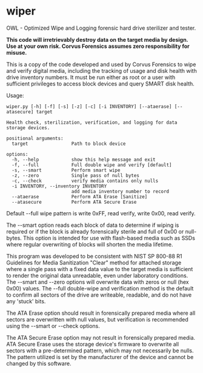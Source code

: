# wiper

OWL - Optimized Wipe and Logging forensic hard drive sterilizer and tester.

**This code will irretrievably destroy data on the target media by design. Use at your own risk. Corvus Forensics assumes zero responsibility for misuse.**

This is a copy of the code developed and used by Corvus Forensics to wipe and verify digital media, including the tracking of usage and disk health with drive inventory numbers. It must be run either as root or a user with sufficient privileges to access block devices and query SMART disk health.

Usage:

```
wiper.py [-h] [-f] [-s] [-z] [-c] [-i INVENTORY] [--ataerase] [--atasecure] target

Health check, sterilization, verification, and logging for data storage devices.

positional arguments:
  target                Path to block device

options:
  -h, --help            show this help message and exit
  -f, --full            Full double wipe and verify [default]
  -s, --smart           Perform smart wipe
  -z, --zero            Single pass of null bytes
  -c, --check           verify media contains only nulls
  -i INVENTORY, --inventory INVENTORY
                        add media inventory number to record
  --ataerase            Perform ATA Erase [Sanitize]
  --atasecure           Perform ATA Secure Erase
```

Default --full wipe pattern is write 0xFF, read verify, write 0x00, read verify.

The --smart option reads each block of data to determine if wiping is required or if the block is already forensically sterile and full of 0x00 or null-bytes. This option is intended for use with flash-based media such as SSDs where regular overwriting of blocks will shorten the media lifetime.

This program was developed to be consistent with NIST SP 800-88 R1 Guidelines for Media Sanitization "Clear" method for attached storage where a single pass with a fixed data value to the target media is sufficient to render the original data unreadable, even under laboratory conditions. The --smart and --zero options will overwrite data with zeros or null (hex 0x00) values. The --full double-wipe and verification method is the default to confirm all sectors of the drive are writeable, readable, and do not have any 'stuck' bits.

The ATA Erase option should result in forensically prepared media where all sectors are overwritten with null values, but verification is recommended using the --smart or --check options.

The ATA Secure Erase option may not result in forensically prepared media. ATA Secure Erase uses the storage device's firmware to overwrite all sectors with a pre-determined pattern, which may not necessarily be nulls. The pattern utilized is set by the manufacturer of the device and cannot be changed by this software.
